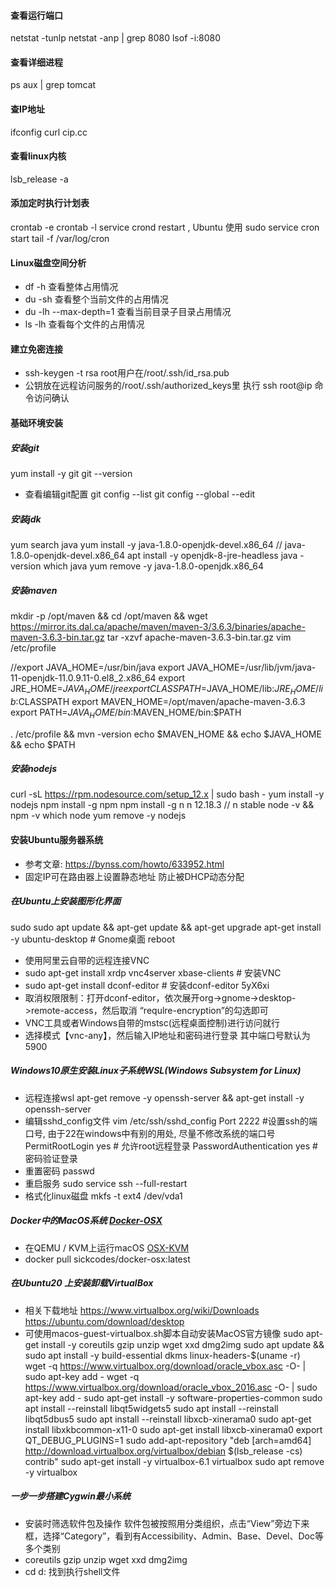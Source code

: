 #### 查看运行端口

netstat -tunlp
netstat -anp | grep 8080
lsof -i:8080

#### 查看详细进程

ps aux | grep tomcat

#### 查IP地址

ifconfig
curl cip.cc

#### 查看linux内核

lsb_release -a

#### 添加定时执行计划表

crontab -e
crontab -l
service crond restart , Ubuntu 使用 sudo service cron start
tail -f /var/log/cron

#### Linux磁盘空间分析
- df -h 查看整体占用情况
- du -sh 查看整个当前文件的占用情况
- du -lh --max-depth=1 查看当前目录子目录占用情况
- ls -lh 查看每个文件的占用情况

#### 建立免密连接
- ssh-keygen -t rsa   root用户在/root/.ssh/id_rsa.pub
- 公钥放在远程访问服务的/root/.ssh/authorized_keys里  执行 ssh root@ip 命令访问确认  
   
#### 基础环境安装
##### 安装git
yum install -y git
git --version
- 查看编辑git配置
git config --list
git config --global --edit

##### 安装jdk
yum search java
yum install -y java-1.8.0-openjdk-devel.x86_64 // java-1.8.0-openjdk-devel.x86_64
apt install -y openjdk-8-jre-headless
java -version
which java
yum  remove -y java-1.8.0-openjdk.x86_64 

##### 安装maven
mkdir -p /opt/maven && cd /opt/maven && wget https://mirror.its.dal.ca/apache/maven/maven-3/3.6.3/binaries/apache-maven-3.6.3-bin.tar.gz
tar -xzvf  apache-maven-3.6.3-bin.tar.gz
vim /etc/profile

//export JAVA_HOME=/usr/bin/java
export JAVA_HOME=/usr/lib/jvm/java-11-openjdk-11.0.9.11-0.el8_2.x86_64
export JRE_HOME=$JAVA_HOME/jre
export CLASSPATH=$JAVA_HOME/lib:$JRE_HOME/lib:$CLASSPATH
export MAVEN_HOME=/opt/maven/apache-maven-3.6.3
export PATH=$JAVA_HOME/bin:$MAVEN_HOME/bin:$PATH

. /etc/profile && mvn -version
echo $MAVEN_HOME && echo $JAVA_HOME && echo $PATH

##### 安装nodejs

curl -sL https://rpm.nodesource.com/setup_12.x | sudo bash -
yum install -y nodejs
npm install -g npm
npm install -g n
n 12.18.3 // n stable
node -v && npm -v
which node
yum remove -y nodejs

#### 安装Ubuntu服务器系统

- 参考文章: https://bynss.com/howto/633952.html
- 固定IP可在路由器上设置静态地址 防止被DHCP动态分配

##### 在Ubuntu上安装图形化界面

sudo sudo apt update && apt-get update && apt-get upgrade
apt-get install -y ubuntu-desktop # Gnome桌面
reboot

- 使用阿里云自带的远程连接VNC
- sudo apt-get install xrdp vnc4server xbase-clients # 安装VNC
- sudo apt-get install dconf-editor # 安装dconf-editor 5yX6xi
- 取消权限限制：打开dconf-editor，依次展开org->gnome->desktop->remote-access，然后取消 “requlre-encryption”的勾选即可
- VNC工具或者Windows自带的mstsc(远程桌面控制)进行访问就行
- 选择模式【vnc-any】，然后输入IP地址和密码进行登录 其中端口号默认为5900

##### Windows10原生安装Linux子系统WSL(Windows Subsystem for Linux)
-  远程连接wsl  apt-get remove -y openssh-server && apt-get install -y openssh-server
-  编辑sshd_config文件 vim /etc/ssh/sshd_config
Port 2222   #设置ssh的端口号, 由于22在windows中有别的用处, 尽量不修改系统的端口号
PermitRootLogin yes            # 允许root远程登录
PasswordAuthentication yes     # 密码验证登录
- 重置密码 passwd
- 重启服务 sudo service ssh --full-restart
- 格式化linux磁盘   mkfs -t ext4 /dev/vda1

##### Docker中的MacOS系统 [Docker-OSX](https://github.com/sickcodes/Docker-OSX)
- 在QEMU / KVM上运行macOS [OSX-KVM](https://github.com/kholia/OSX-KVM)
- docker pull sickcodes/docker-osx:latest

##### 在Ubuntu20 上安装卸载VirtualBox 
- 相关下载地址 https://www.virtualbox.org/wiki/Downloads  https://ubuntu.com/download/desktop
- 可使用macos-guest-virtualbox.sh脚本自动安装MacOS官方镜像 sudo apt-get install -y coreutils gzip unzip wget xxd dmg2img
sudo apt update && sudo apt install -y build-essential dkms linux-headers-$(uname -r)  
wget -q https://www.virtualbox.org/download/oracle_vbox.asc -O- | sudo apt-key add -
wget -q https://www.virtualbox.org/download/oracle_vbox_2016.asc -O- | sudo apt-key add -
sudo  apt-get install -y software-properties-common
sudo apt install --reinstall libqt5widgets5
sudo apt install --reinstall libqt5dbus5
sudo apt install --reinstall libxcb-xinerama0
sudo apt-get install libxkbcommon-x11-0
sudo apt-get install libxcb-xinerama0
export QT_DEBUG_PLUGINS=1
sudo add-apt-repository "deb [arch=amd64] http://download.virtualbox.org/virtualbox/debian $(lsb_release -cs) contrib"
sudo apt-get install -y virtualbox-6.1
virtualbox
sudo apt remove -y virtualbox

##### 一步一步搭建Cygwin最小系统
- 安装时筛选软件包及操作 软件包被按照用分类组织，点击“View”旁边下来框，选择“Category”，看到有Accessibility、Admin、Base、Devel、Doc等多个类别
- coreutils gzip unzip wget xxd dmg2img
- cd d: 找到执行shell文件
